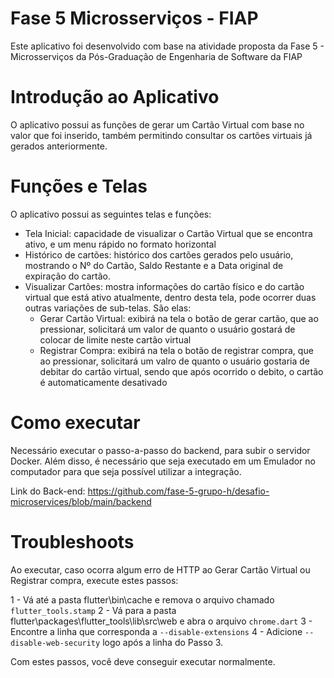 # Fase 5 Microsserviços - FIAP

Este aplicativo foi desenvolvido com base na atividade proposta da Fase 5 - Microsserviços da Pós-Graduação de Engenharia de Software da FIAP

# Introdução ao Aplicativo

O aplicativo possui as funções de gerar um Cartão Virtual com base no valor que foi inserido, também permitindo consultar os cartões virtuais já gerados anteriormente.

# Funções e Telas

O aplicativo possui as seguintes telas e funções:

- Tela Inicial: capacidade de visualizar o Cartão Virtual que se encontra ativo, e um menu rápido no formato horizontal
- Histórico de cartões: histórico dos cartões gerados pelo usuário, mostrando o Nº do Cartão, Saldo Restante e a Data original de expiração do cartão.
- Visualizar Cartões: mostra informações do cartão físico e do cartão virtual que está ativo atualmente, dentro desta tela, pode ocorrer duas outras variações de sub-telas. São elas:
	- Gerar Cartão Virtual: exibirá na tela o botão de gerar cartão, que ao pressionar, solicitará um valor de quanto o usuário gostará de colocar de limite neste cartão virtual
	- Registrar Compra: exibirá na tela o botão de registrar compra, que ao pressionar, solicitará um valro de quanto o usuário gostaria de debitar do cartão virtual, sendo que após ocorrido o debito, o cartão é automaticamente desativado

# Como executar

Necessário executar o passo-a-passo do backend, para subir o servidor Docker. Além disso, é necessário que seja executado em um Emulador no computador para que seja possível utilizar a integração.

Link do Back-end: https://github.com/fase-5-grupo-h/desafio-microservices/blob/main/backend

# Troubleshoots

Ao executar, caso ocorra algum erro de HTTP ao Gerar Cartão Virtual ou Registrar compra, execute estes passos:

1 - Vá até a pasta flutter\bin\cache e remova o arquivo chamado ``flutter_tools.stamp``
2 - Vá para a pasta flutter\packages\flutter_tools\lib\src\web e abra o arquivo ``chrome.dart``
3 - Encontre a linha que corresponda a ``--disable-extensions``
4 - Adicione ``--disable-web-security`` logo após a linha do Passo 3.

Com estes passos, você deve conseguir executar normalmente.